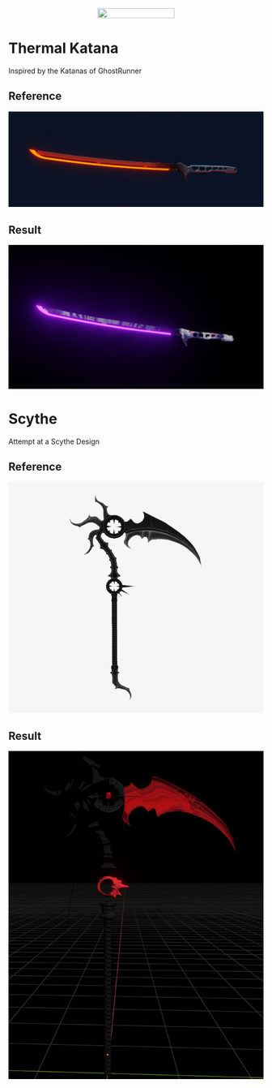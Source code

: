 <p align="center">
  <img src="https://github.com/Nizar1999/Blender-Projects/blob/master/screenshots/Banner.png" width = 55%; height=55% />
</p>

# Thermal Katana
Inspired by the Katanas of GhostRunner

## Reference

![KatanaResult](./Projects/Thermal%20Katana/Reference.jpg)

## Result

![Katana Result](./Projects/Thermal%20Katana/ThermalKatana.png)

# Scythe
Attempt at a Scythe Design

## Reference
![Scythe Result](./Projects/Scythe/Reference.png)

## Result

![Scythe Result](./Projects/Scythe/scythefront2.png)
